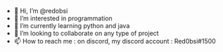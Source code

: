 - 👋 Hi, I’m @redobsi
- 👀 I’m interested in programmation
- 🌱 I’m currently learning python and java
- 💞️ I’m looking to collaborate on any type of project
- 📫 How to reach me : on discord, my discord account : Red0bsi#1500

<!---
redobsi/redobsi is a ✨ special ✨ repository because its `README.md` (this file) appears on your GitHub profile.
You can click the Preview link to take a look at your changes.
--->
